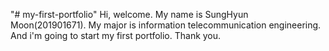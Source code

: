 "# my-first-portfolio" 
Hi, welcome.
My name is SungHyun Moon(201901671). My major is information telecommunication engineering.
And i'm going to start my first portfolio. Thank you.
